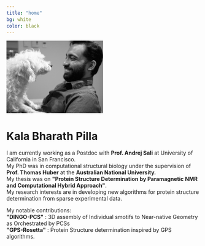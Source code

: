 ```yaml
---
title: "home"
bg: white
color: black
---
```



<img src="img/DSCF3055.JPG" width="50%">


# Kala Bharath Pilla 

 I am currently working as a Postdoc with  **Prof. Andrej Sali** at University of California in San Francisco. <br>
 My PhD was in computational structural biology under the supervision of **Prof. Thomas Huber** at the **Australian National University.** <br>
 My thesis was on **"Protein Structure Determination by Paramagnetic NMR and Computational Hybrid Approach"**.<br>
 My research interests are in developing new algorithms for protein structure determination from sparse experimental data.<br> 

 My notable contributions:<br>
 **"DINGO-PCS"** : 3D assembly of Individual smotifs to Near-native Geometry as Orchestrated by PCSs<br>
 **"GPS-Rosetta"** : Protein Structure determination inspired by GPS algorithms.<br>